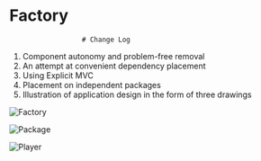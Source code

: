 # Factory

                      # Change Log
1. Сomponent autonomy and problem-free removal
2. An attempt at convenient dependency placement
3. Using Explicit MVC
4. Placement on independent packages
5. Illustration of application design in the form of three drawings

![Factory](https://user-images.githubusercontent.com/85958810/164234592-ebfc90e7-924e-4d67-8e79-557169648bc7.png)

  ![Package](https://user-images.githubusercontent.com/85958810/164234651-7d25bca8-1d99-4e22-a2fb-ba1630f651a3.png)

![Player](https://user-images.githubusercontent.com/85958810/164234689-707db052-2114-4687-8598-5fe49688107a.png)
